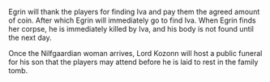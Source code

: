 Egrin will thank the players for finding Iva and pay them the agreed amount of coin. After which Egrin will immediately go to find Iva. When Egrin finds her corpse, he is immediately killed by Iva, and his body is not found until the next day.

Once the Nilfgaardian woman arrives, Lord Kozonn will host a public funeral for his son that the players may attend before he is laid to rest in the family tomb.